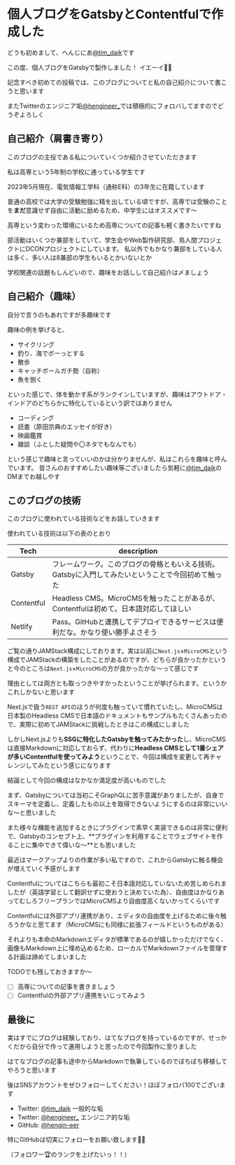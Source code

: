 # 個人ブログをGatsbyとContentfulで作成した

どうも初めまして、へんじにあ[@tim_daik](https://twitter.com/tim_daik)です

この度、個人ブログをGatsbyで製作しました！ イエーイ🎉🎉

記念すべき初めての投稿では、このブログについてと私の自己紹介について書こうと思います

またTwitterのエンジニア垢[@hengineer_](https://twitter.com/hengineer_)では積極的にフォロバしてますのでどうぞよろしく

## 自己紹介（肩書き寄り）

このブログの主役である私についていくつか紹介させていただきます

私は高専という5年制の学校に通っている学生です

2023年5月現在、電気情報工学科（通称E科）の3年生に在籍しています

普通の高校では大学の受験勉強に精を出している頃ですが、高専では受験のことを**まだ**意識せず自由に活動に励めるため、中学生にはオススメです～

高専という変わった環境にいるため高専についての記事も軽く書きたいですね

部活動はいくつか兼部をしていて、学生会やWeb製作研究部、鳥人間プロジェクトにDCONプロジェクトにしています。
私以外でもかなり兼部をしている人は多く、多い人は8兼部の学生もいるとかいないとか

学校関連の話題もしんどいので、趣味をお話しして自己紹介は〆ましょう

## 自己紹介（趣味）

自分で言うのもあれですが多趣味です

趣味の例を挙げると、

- サイクリング
- 釣り、海でボーっとする
- 散歩
- キャッチボールガチ勢（自称）
- 魚を捌く

といった感じで、体を動かす系がランクインしていますが、趣味はアウトドア・インドアのどちらかに特化しているという訳ではありません

- コーディング
- 読書（原田宗典のエッセイが好き）
- 映画鑑賞
- 雑談（ふとした疑問や〇ネタでもなんでも）

という感じで趣味と言っていいのかは分かりませんが、私はこれらを趣味と呼んでいます。 皆さんのおすすめしたい趣味等ございましたら気軽に[@tim_daik](https://twitter.com/tim_daik)のDMまでお越しやす

## このブログの技術

このブログに使われている技術などをお話していきます

使われている技術は以下の表のとおり

| Tech       | description                                                      |
|------------|------------------------------------------------------------------|
| Gatsby     | フレームワーク。このブログの骨格ともいえる技術。Gatsbyに入門してみたいということで今回初めて触った   |
| Contentful | Headless CMS。MicroCMSを触ったことがあるが、Contentfulは初めて。日本語対応してほしい |
| Netlify    | Pass。GitHubと連携してデプロイできるサービスは便利だな。かなり使い勝手よさそう              |

ご覧の通りJAMStack構成にしております。実は以前に`Next.js`×`MicroCMS`という構成でJAMStackの構築をしたことがあるのですが、どちらが良かったかというと今のところは`Next.js`×`MicroCMS`の方が良かったかな～って感じです

理由としては両方とも取っつきやすかったということが挙げられます。というかこれしかないと思います

Next.jsで扱う`REST API`のほうが何度も触っていて慣れていたし、MicroCMSは日本製のHeadless CMSで日本語のドキュメントもサンプルもたくさんあったので、実際に初めてJAMStackに挑戦したときはこの構成にしました

しかしNext.jsよりも**SSGに特化したGatsbyを触ってみたかった**し、MicroCMSは直接Markdownに対応しておらず、代わりに**Headless CMSとして1番シェアが多いContentfulを使ってみよう**ということで、今回は構成を変更して再チャレンジしてみたという感じになります

結論として今回の構成はなかなか満足度が高いものでした

まず、Gatsbyについては当初こそGraphQLに苦手意識がありましたが、自身でスキーマを定義し、定義したもの以上を取得できないようにするのは非常にいいな～と思いました

また様々な機能を追加するときにプラグインで素早く実装できるのは非常に便利で、Gatsbyのコンセプト上、**プラグインを利用することでウェブサイトを作ることに集中できて偉いな～**とも思いました

最近はマークアップよりの作業が多い私ですので、これからGatsbyに触る機会が増えていく予感がします

Contentfulについてはこちらも最初こそ日本語対応していないため苦しめられましたが（英語学習として翻訳せずに使おうと決めていた為）、自由度はかなりあってむしろフリープランではMicroCMSより自由度高くないかってくらいです

Contentfulには外部アプリ連携があり、エディタの自由度を上げるために後々触ろうかなと思てます（MicroCMSにも同様に拡張フィールドというものがある）

それよりも本命のMarkdownエディタが標準であるのが嬉しかっただけでなく、画像もMarkdown上に埋め込めるため、ローカルでMarkdownファイルを管理する計画は諦めてしまいました

TODOでも残しておきますか～

- [ ] 高専についての記事を書きましょう
- [ ] Contentfulの外部アプリ連携をいじってみよう

## 最後に

実はすでにブログは経験しており、はてなブログを持っているのですが、せっかくだから自分で作って運用しようと思ったので今回製作に至りました

はてなブログの記事も途中からMarkdownで執筆しているのでぼちぼち移植してやろうと思います

後はSNSアカウントをぜひフォローしてください！ほぼフォロバ100でございます

- Twitter: [@tim_daik](https://twitter.com/tim_daik) 一般的な垢
- Twitter: [@hengineer_](https://twitter.com/hengineer_) エンジニア的な垢
- GitHub: [@hengin-eer](https://github.com/hengin-eer) 

特にGitHubは切実にフォローをお願い致します🙏🙏

（フォロワー🏆のランクを上げたいっ！！）

<FollowMe />